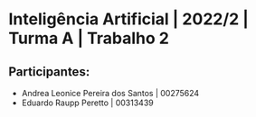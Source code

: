 # Inteligência Artificial | 2022/2 | Turma A | Trabalho 2

## Participantes:
 - Andrea Leonice Pereira dos Santos | 00275624
 - Eduardo Raupp Peretto | 00313439
 